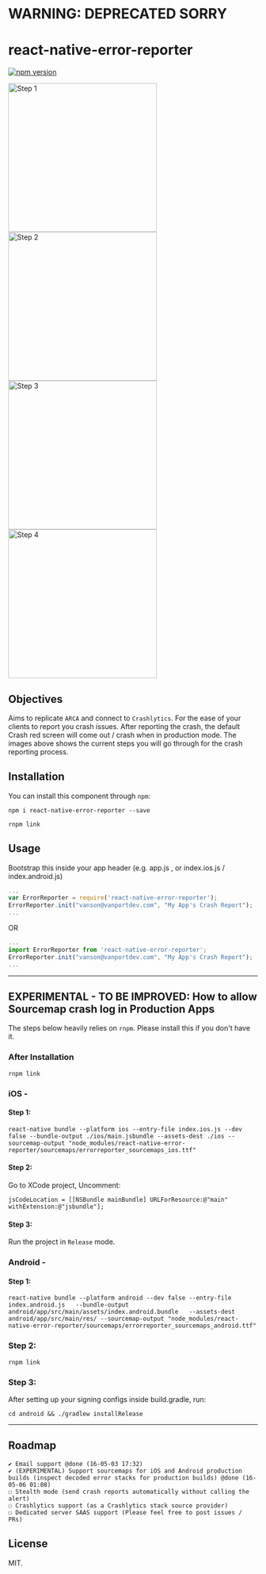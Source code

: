 # WARNING: DEPRECATED SORRY

# react-native-error-reporter

[![npm version](https://badge.fury.io/js/react-native-error-reporter.svg)](http://badge.fury.io/js/react-native)

<img src="https://dl.dropboxusercontent.com/u/11386030/3.png" height=300 alt="Step 1"/>
<img src="https://dl.dropboxusercontent.com/u/11386030/4.png" height=300 alt="Step 2"/>
<img src="https://dl.dropboxusercontent.com/u/11386030/5.png" height=300 alt="Step 3"/>
<img src="https://dl.dropboxusercontent.com/u/11386030/6.png" height=300 alt="Step 4"/>

## Objectives
Aims to replicate ```ARCA``` and connect to ```Crashlytics```. For the ease of your clients to report you crash issues.
After reporting the crash, the default Crash red screen will come out / crash when in production mode.
The images above shows the current steps you will go through for the crash reporting process.

## Installation
You can install this component through ``npm``:

```shell
npm i react-native-error-reporter --save
```

```shell
rnpm link
```




## Usage

Bootstrap this inside your app header (e.g. app.js , or index.ios.js / index.android.js)

```js
...
var ErrorReporter = require('react-native-error-reporter');
ErrorReporter.init("vanson@vanportdev.com", "My App's Crash Report");
...
```

OR

```js
...
import ErrorReporter from 'react-native-error-reporter';
ErrorReporter.init("vanson@vanportdev.com", "My App's Crash Report");
...
```



------------


## EXPERIMENTAL - TO BE IMPROVED: How to allow Sourcemap crash log in Production Apps

The steps below heavily relies on ```rnpm```. Please install this if you don't have it.

### After Installation

```shell
rnpm link
```


### iOS - 

#### Step 1: 

```shell
react-native bundle --platform ios --entry-file index.ios.js --dev false --bundle-output ./ios/main.jsbundle --assets-dest ./ios --sourcemap-output "node_modules/react-native-error-reporter/sourcemaps/errorreporter_sourcemaps_ios.ttf"
```

#### Step 2:
Go to XCode project, Uncomment: 
```
jsCodeLocation = [[NSBundle mainBundle] URLForResource:@"main" withExtension:@"jsbundle"];
```

#### Step 3:
Run the project in ```Release``` mode. 



### Android - 

#### Step 1:

```shell
react-native bundle --platform android --dev false --entry-file index.android.js   --bundle-output android/app/src/main/assets/index.android.bundle   --assets-dest android/app/src/main/res/ --sourcemap-output "node_modules/react-native-error-reporter/sourcemaps/errorreporter_sourcemaps_android.ttf"
```


### Step 2:

```shell
rnpm link
```

### Step 3:

After setting up your signing configs inside build.gradle, run:

```shell
cd android && ./gradlew installRelease
```


----------


## Roadmap
```
✔ Email support @done (16-05-03 17:32)
✔ (EXPERIMENTAL) Support sourcemaps for iOS and Android production builds (inspect decoded error stacks for production builds) @done (16-05-06 01:08)
☐ Stealth mode (send crash reports automatically without calling the alert)
☐ Crashlytics support (as a Crashlytics stack source provider)
☐ Dedicated server SAAS support (Please feel free to post issues / PRs)
```

## License

MIT.
